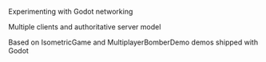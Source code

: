 Experimenting with Godot networking

Multiple clients and authoritative server model

Based on IsometricGame and MultiplayerBomberDemo demos shipped with Godot
